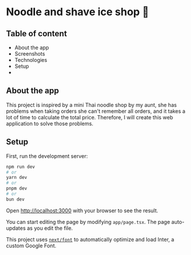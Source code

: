 # Noodle and shave ice shop 🍜

## Table of content
- About the app
- Screenshots
- Technologies
- Setup
- 
## About the app

This project is inspired by a mini Thai noodle shop by my aunt, she has problems when taking orders she can't remember all orders, and it takes a lot of time to calculate the total price. Therefore, I will create this web application to solve those problems.

## Setup

First, run the development server:

```bash
npm run dev
# or
yarn dev
# or
pnpm dev
# or
bun dev
```

Open [http://localhost:3000](http://localhost:3000) with your browser to see the result.

You can start editing the page by modifying `app/page.tsx`. The page auto-updates as you edit the file.

This project uses [`next/font`](https://nextjs.org/docs/basic-features/font-optimization) to automatically optimize and load Inter, a custom Google Font.
